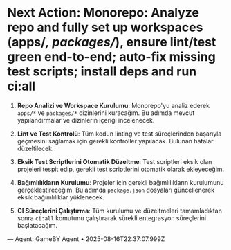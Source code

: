 # Next Action: Monorepo: Analyze repo and fully set up workspaces (apps/*, packages/*), ensure lint/test green end-to-end; auto-fix missing test scripts; install deps and run ci:all

1. **Repo Analizi ve Workspace Kurulumu**: Monorepo'yu analiz ederek `apps/*` ve `packages/*` dizinlerini kuracağım. Bu adımda mevcut yapılandırmalar ve dizinlerin içeriği incelenecek.

2. **Lint ve Test Kontrolü**: Tüm kodun linting ve test süreçlerinden başarıyla geçmesini sağlamak için gerekli kontroller yapılacak. Bulunan hatalar düzeltilecek.

3. **Eksik Test Scriptlerini Otomatik Düzeltme**: Test scriptleri eksik olan projeleri tespit edip, gerekli test scriptlerini otomatik olarak ekleyeceğim.

4. **Bağımlılıkların Kurulumu**: Projeler için gerekli bağımlılıkların kurulumunu gerçekleştireceğim. Bu adımda `package.json` dosyaları güncellenerek eksik bağımlılıklar yüklenecek.

5. **CI Süreçlerini Çalıştırma**: Tüm kurulumu ve düzeltmeleri tamamladıktan sonra `ci:all` komutunu çalıştırarak sürekli entegrasyon süreçlerini başlatacağım.

— Agent: GameBY Agent • 2025-08-16T22:37:07.999Z
